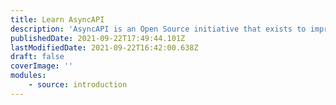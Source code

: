 ```yaml
---
title: Learn AsyncAPI
description: 'AsyncAPI is an Open Source initiative that exists to improve Event-Driven Architectures.'
publishedDate: 2021-09-22T17:49:44.101Z
lastModifiedDate: 2021-09-22T16:42:00.638Z
draft: false
coverImage: ''
modules:
    - source: introduction
---
```

